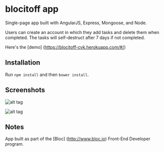 blocitoff app
=============

Single-page app built with AngularJS, Express, Mongoose, and Node. 

Users can create an account in which they add tasks and delete them when completed.  The tasks will self-destruct after 7 days if not completed. 

Here's the [demo] (https://blocitoff-cvk.herokuapp.com/#/)


Installation
------------
Run `npm install` and then `bower install`.


Screenshots
------------
![alt tag](http://url/to/blocitoff-screenshot-homepage.png)

![alt tag](http://url/to/blocitoff-screenshot-taskspage.png)


Notes
-----
App built as part of the [Bloc] (http://www.bloc.io) Front-End Developer program.






